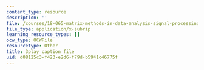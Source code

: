 ```yaml
---
content_type: resource
description: ''
file: /courses/18-065-matrix-methods-in-data-analysis-signal-processing-and-machine-learning-spring-2018/d08125c3f423e2d6f79db5941c46775f_hwDRfkPSXng.srt
file_type: application/x-subrip
learning_resource_types: []
ocw_type: OCWFile
resourcetype: Other
title: 3play caption file
uid: d08125c3-f423-e2d6-f79d-b5941c46775f
---
```

